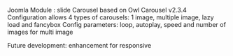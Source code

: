 Joomla Module : slide Carousel based on Owl Carousel v2.3.4
Configuration allows 4 types of carousels: 1 image, multiple image, lazy load and fancybox
Config parameters: loop, autoplay, speed and number of images for multi image

Future development: enhancement for responsive 